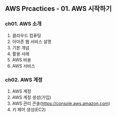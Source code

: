 ## AWS Prcactices - 01. AWS 시작하기

### ch01. AWS 소개
1. 클라우드 컴퓨팅 
2. 아마존 웹 서비스 설명
3. 기본 개념
4. 활용 사례
5. AWS 비용
6. AWS 서비스

### ch02. AWS 계정
1. AWS 계정
2. AWS 계정 생성(가입)
3. AWS 관리 콘솔(https://console.aws.amazon.com)
4. 키 페어 생성(EC2)